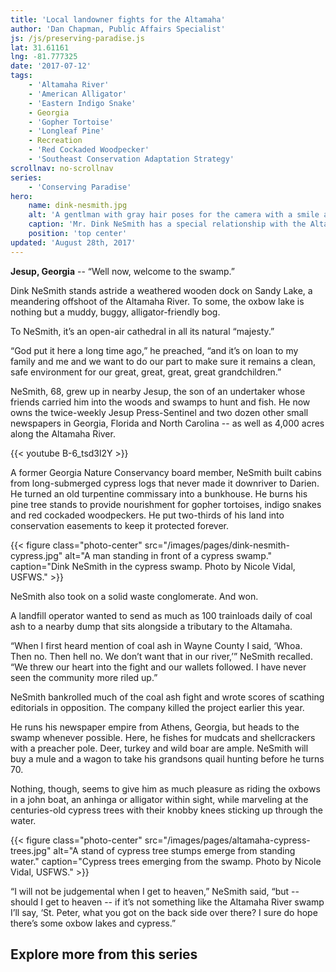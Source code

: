 ```yaml
---
title: 'Local landowner fights for the Altamaha'
author: 'Dan Chapman, Public Affairs Specialist'
js: /js/preserving-paradise.js
lat: 31.61161
lng: -81.777325
date: '2017-07-12'
tags:
    - 'Altamaha River'
    - 'American Alligator'
    - 'Eastern Indigo Snake'
    - Georgia
    - 'Gopher Tortoise'
    - 'Longleaf Pine'
    - Recreation
    - 'Red Cockaded Woodpecker'
    - 'Southeast Conservation Adaptation Strategy'
scrollnav: no-scrollnav
series:
    - 'Conserving Paradise'
hero:
    name: dink-nesmith.jpg
    alt: 'A gentlman with gray hair poses for the camera with a smile and his arms crossed.'
    caption: 'Mr. Dink NeSmith has a special relationship with the Altamaha River. Photo by Nicole Vidal, USFWS.'
    position: 'top center'
updated: 'August 28th, 2017'
---
```


**Jesup, Georgia** -- “Well now, welcome to the swamp.”

Dink NeSmith stands astride a weathered wooden dock on Sandy Lake, a meandering offshoot of the Altamaha River. To some, the oxbow lake is nothing but a muddy, buggy, alligator-friendly bog.

To NeSmith, it’s an open-air cathedral in all its natural “majesty.”

“God put it here a long time ago,” he preached, “and it’s on loan to my family and me and we want to do our part to make sure it remains a clean, safe environment for our great, great, great, great grandchildren.”

NeSmith, 68, grew up in nearby Jesup, the son of an undertaker whose friends carried him into the woods and swamps to hunt and fish. He now owns the twice-weekly Jesup Press-Sentinel and two dozen other small newspapers in Georgia, Florida and North Carolina -- as well as 4,000 acres along the Altamaha River.

{{< youtube B-6_tsd3l2Y >}}

A former Georgia Nature Conservancy board member, NeSmith built cabins from long-submerged cypress logs that never made it downriver to Darien. He turned an old turpentine commissary into a bunkhouse. He burns his pine tree stands to provide nourishment for gopher tortoises, indigo snakes and red cockaded woodpeckers. He put two-thirds of his land into conservation easements to keep it protected forever.

{{< figure class="photo-center" src="/images/pages/dink-nesmith-cypress.jpg" alt="A man standing in front of a cypress swamp." caption="Dink NeSmith in the cypress swamp. Photo by Nicole Vidal, USFWS." >}}

NeSmith also took on a solid waste conglomerate. And won.

A landfill operator wanted to send as much as 100 trainloads daily of coal ash to a nearby dump that sits alongside a tributary to the Altamaha. 

“When I first heard mention of coal ash in Wayne County I said, ‘Whoa. Then no. Then hell no. We don’t want that in our river,’” NeSmith recalled. “We threw our heart into the fight and our wallets followed. I have never seen the community more riled up.”

NeSmith bankrolled much of the coal ash fight and wrote scores of scathing editorials in opposition. The company killed the project earlier this year.

He runs his newspaper empire from Athens, Georgia, but heads to the swamp whenever possible. Here, he fishes for mudcats and shellcrackers with a preacher pole. Deer, turkey and wild boar are ample. NeSmith will buy a mule and a wagon to take his grandsons quail hunting before he turns 70. 

Nothing, though, seems to give him as much pleasure as riding the oxbows in a john boat, an anhinga or alligator within sight, while marveling at the centuries-old cypress trees with their knobby knees sticking up through the water.

{{< figure class="photo-center" src="/images/pages/altamaha-cypress-trees.jpg" alt="A stand of cypress tree stumps emerge from standing water." caption="Cypress trees emerging from the swamp. Photo by Nicole Vidal, USFWS." >}}

“I will not be judgemental when I get to heaven,” NeSmith said, “but -- should I get to heaven -- if it’s not something like the Altamaha River swamp I’ll say, ‘St. Peter, what you got on the back side over there? I sure do hope there’s some oxbow lakes and cypress.”

## Explore more from this series

<section id='map' style="height: 60vh;"></section>

***Note:** Green areas on the map represent protected local, state and federal lands.
